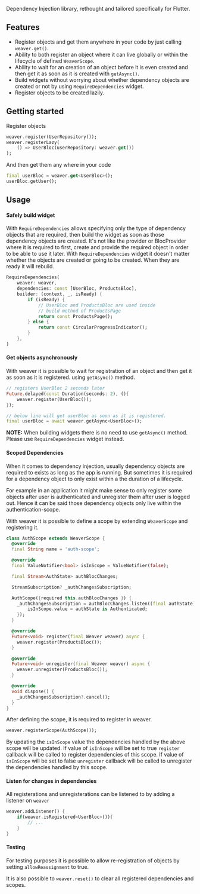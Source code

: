Dependency Injection library, rethought and tailored specifically for Flutter.

## Features

- Register objects and get them anywhere in your code by just calling `weaver.get()`.
- Ability to both register an object where it can live globally or within the lifecycle of defined `WeaverScope`.
- Ability to wait for an creation of an object before it is even created and then get it as soon as it is created with `getAsync()`.
- Build widgets without worrying about whether dependency objects are created or not by using `RequireDependencies` widget.
- Register objects to be created lazily.

## Getting started

Register objects

```dart
weaver.register(UserRepository());
weaver.registerLazy(
    () => UserBloc(userRepository: weaver.get())
);
```

And then get them any where in your code

```dart
final userBloc = weaver.get<UserBloc>();
userBloc.getUser();
```

## Usage

#### Safely build widget

With `RequireDependencies` allows specifying only the type of dependency objects that are required, then build the widget as soon as those dependency objects are created. It's not like the provider or BlocProvider where it is required to first, create and provide the required object in order to be able to use it later. With `RequireDependencies` widget it doesn't matter whether the objects are created or going to be created. When they are ready it will rebuild.

```dart
RequireDependencies(
    weaver: weaver,
    dependencies: const [UserBloc, ProductsBloc],
    builder: (context, _, isReady) {
        if (isReady) {
            // UserBloc and ProductsBloc are used inside
            // build method of ProductsPage
            return const ProductsPage();
        } else {
            return const CircularProgressIndicator();
        }
    },
)
```

#### Get objects asynchronously

With weaver it is possible to wait for registration of an object and then get it as soon as it is registered. using `getAsync()` method.

```dart
// registers UserBloc 2 seconds later
Future.delayed(const Duration(seconds: 2), (){
    weaver.register(UserBloc());
});

// below line will get userBloc as soon as it is registered.
final userBloc = await weaver.getAsync<UserBloc>();
```

**NOTE:** When building widgets there is no need to use `getAsync()` method. Please use `RequireDependencies` widget instead.

#### Scoped Dependencies

When it comes to dependency injection, usually dependency objects are required to exists as long as the app is running. But sometimes it is required for a dependency object to only exist within a the duration of a lifecycle.

For example in an application it might make sense to only register some objects after user is authenticated and unregister them after user is logged out. Hence it can be said those dependency objects only live within the authentication-scope.

With weaver it is possible to define a scope by extending `WeaverScope` and registering it.

```dart
class AuthScope extends WeaverScope {
  @override
  final String name = 'auth-scope';

  @override
  final ValueNotifier<bool> isInScope = ValueNotifier(false);

  final Stream<AuthState> authBlocChanges;

  StreamSubscription? _authChangesSubscription;

  AuthScope({required this.authBlocChanges }) {
    _authChangesSubscription = authBlocChanges.listen((final authState) {
        isInScope.value = authState is Authenticated;
    });
  }

  @override
  Future<void> register(final Weaver weaver) async {
    weaver.register(ProductsBloc());
  }

  @override
  Future<void> unregister(final Weaver weaver) async {
    weaver.unregister(ProductsBloc());
  }

  @override
  void dispose() {
    _authChangesSubscription?.cancel();
  }
}
```

After defining the scope, it is required to register in weaver.

```dart
weaver.registerScope(AuthScope());
```

By updating the `isInScope` value the dependencies handled by the above scope will be updated. If value of `isInScope` will be set to true `register` callback will be called to register dependencies of this scope. If value of `isInScope` will be set to false `unregister` callback will be called to unregister the dependencies handled by this scope.

#### Listen for changes in dependencies

All registerations and unregisterations can be listened to by adding a listener on `weaver`

```dart
weaver.addListener() { 
    if(weaver.isRegistered<UserBloc>()){
        // ...
    }
}
```

#### Testing
For testing purposes it is possible to allow re-registration of objects by setting `allowReassignment` to true.

It is also possible to `weaver.reset()` to clear all registered dependencies and scopes. 